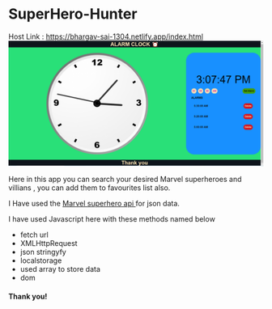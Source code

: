 ﻿# SuperHero-Hunter
Host Link : 
https://bhargav-sai-1304.netlify.app/index.html
![Screenshot (9146)](https://github.com/BhargavSaiAkula/AlarmClock-html-css-js/blob/main/Screenshot%20clock.png)

Here in this app you can search your desired Marvel superheroes and villians , you can add them to favourites list also.

I Have used the <a href="http://gateway.marvel.com/v1/public/comics?ts=1&apikey=ee77679846ae512c45cd75dad1704dfb&hash=1fe14f8427c9003551a27df276a5daed"> Marvel superhero api </a>for json data.

I have used Javascript here with these methods named below
* fetch url
* XMLHttpRequest
* json stringyfy
* localstorage
* used array to store data
* dom

#### Thank you!
